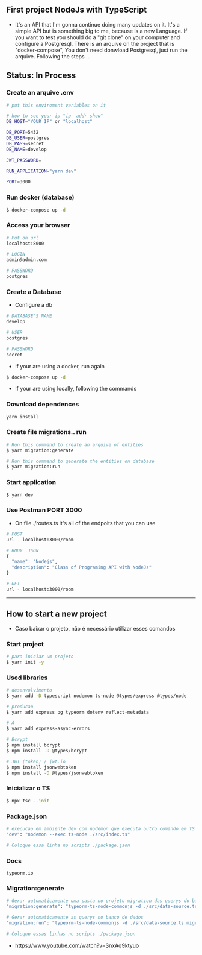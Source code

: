 ## First project NodeJs with TypeScript
- It's an API that I'm gonna continue doing many updates on it. It's a simple API but is something big to me, 
because is a new Language. If you want to test you should do a "git clone" on your computer and 
configure a Postgresql. There is an arquive on the project that is "docker-compose", You don't need donwload Postgresql,
just run the arquive.
Following the steps ...

## Status: In Process

### Create an arquive .env
```bash
# put this enviroment variables on it

# how to see your ip "ip  addr show"
DB_HOST="YOUR IP" or "localhost"

DB_PORT=5432
DB_USER=postgres
DB_PASS=secret
DB_NAME=develop

JWT_PASSWORD=

RUN_APPLICATION="yarn dev"

PORT=3000
```

### Run docker (database)
```bash
$ docker-compose up -d
```

### Access your browser
```bash
# Put on url
localhost:8000

# LOGIN
admin@admin.com

# PASSWORD
postgres
```

### Create a Database
- Configure a db
```bash
# DATABASE'S NAME
develop

# USER
postgres

# PASSWORD
secret
```

- If your are using a docker, run again 
```bash
$ docker-compose up -d
```

- If your are using locally, following the commands
### Download dependences
```bash
yarn install
```
 
### Create file migrations.. run  
```bash
# Run this command to create an arquive of entities
$ yarn migration:generate

# Run this command to generate the entities on database
$ yarn migration:run
```

### Start application 
```
$ yarn dev
```

### Use Postman PORT 3000
- On file ./routes.ts it's all of the endpoits that you can use
```bash
# POST
url - localhost:3000/room

# BODY .JSON
{
  "name": "Nodejs",
  "description": "Class of Programing API with NodeJs"
}

# GET 
url - localhost:3000/room
```
---


## How to start a new project
- Caso baixar o projeto, não é necessário utilizar esses comandos

### Start project 
```bash
# para iniciar um projeto
$ yarn init -y
```

### Used libraries
```bash
# desenvolvimento
$ yarn add -D typescript nodemon ts-node @types/express @types/node

# producao
$ yarn add express pg typeorm dotenv reflect-metadata

# A
$ yarn add express-async-errors   

# Bcrypt
$ npm install bcrypt
$ npm install -D @types/bcrypt

# JWT (token) / jwt.io
$ npm install jsonwebtoken
$ npm install -D @types/jsonwebtoken
```

### Inicializar o TS 
```bash
$ npx tsc --init
```

### Package.json 
```bash
# execucao em ambiente dev com nodemon que executa outro comando em TS
"dev": "nodemon --exec ts-node ./src/index.ts" 

# Coloque essa linha no scripts ./package.json
```

### Docs 
```
typeorm.io
```

### Migration:generate
```bash
# Gerar automaticamente uma pasta no projeto migration das querys do banco de dados 
"migration:generate": "typeorm-ts-node-commonjs -d ./src/data-source.ts migration:generate ./src/migrations/default",

# Gerar automaticamente as querys no banco de dados 
"migration:run": "typeorm-ts-node-commonjs -d ./src/data-source.ts migration:run"

# Coloque essas linhas no scripts ./package.json
```

- https://www.youtube.com/watch?v=SnxAq9ktyuo